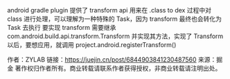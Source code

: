 android gradle plugin 提供了 transform api 用来在 .class to dex 过程中对 class 进行处理，可以理解为一种特殊的 Task，因为 transform 最终也会转化为 Task 去执行
要实现 transform 需要继承 com.android.build.api.transform.Transform 并实现其方法，实现了 Transform 以后，要想应用，就调用 project.android.registerTransform()

作者：ZYLAB
链接：https://juejin.cn/post/6844903841230487560
来源：掘金
著作权归作者所有。商业转载请联系作者获得授权，非商业转载请注明出处。